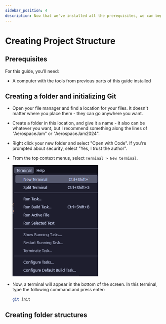 ```yaml
---
sidebar_position: 4
description: Now that we've installed all the prerequisites, we can begin making our project structure.
---
```


# Creating Project Structure

## Prerequisites

For this guide, you'll need:

- A computer with the tools from previous parts of this guide installed

## Creating a folder and initializing Git

- Open your file manager and find a location for your files. It doesn't matter where you place them - they can go anywhere you want.
- Create a folder in this location, and give it a name - it also can be whatever you want, but I recommend something along the lines of "AerospaceJam" or "AerospaceJam2024".
- Right click your new folder and select "Open with Code". If you're prompted about security, select "Yes, I trust the author".
- From the top context menus, select `Terminal > New terminal`.
  
  ![Create a new terminal](new_terminal.png)

- Now, a terminal will appear in the bottom of the screen. In this terminal, type the following command and press enter:
  
  ```sh
  git init
  ```

## Creating folder structures

